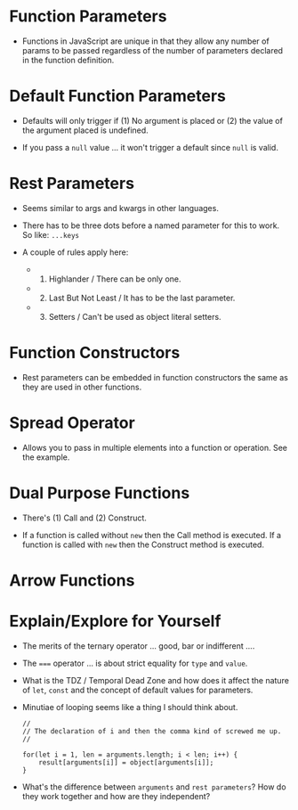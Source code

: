 
# Function Parameters

- Functions in JavaScript are unique in that they allow any number of params to be passed regardless of the number of parameters declared in the function definition. 

# Default Function Parameters

- Defaults will only trigger if (1) No argument is placed or (2) the value of the argument placed is undefined. 

- If you pass a `null` value ... it won't trigger a default since `null` is valid.

# Rest Parameters

- Seems similar to args and kwargs in other languages. 

- There has to be three dots before a named parameter for this to work. So like: `...keys`

- A couple of rules apply here:
    - 1. Highlander / There can be only one. 
    - 2. Last But Not Least / It has to be the last parameter. 
    - 3. Setters / Can't be used as object literal setters. 

# Function Constructors

- Rest parameters can be embedded in function constructors the same as they are used in other functions.

# Spread Operator

- Allows you to pass in multiple elements into a function or operation. See the example. 

# Dual Purpose Functions

- There's (1) Call and (2) Construct. 

- If a function is called without `new` then the Call method is executed. If a function is called with `new` then the Construct method is executed. 

# Arrow Functions



# Explain/Explore for Yourself

- The merits of the ternary operator ... good, bar or indifferent ....
- The `===` operator ... is about strict equality for `type` and `value`.

- What is the TDZ / Temporal Dead Zone and how does it affect the nature of `let`, `const` and the concept of default values for parameters. 

- Minutiae of looping seems like a thing I should think about. 

    ```
    // 
    // The declaration of i and then the comma kind of screwed me up. 
    // 
    
    for(let i = 1, len = arguments.length; i < len; i++) {
        result[arguments[i]] = object[arguments[i]];
    }
    
    ```

- What's the difference between `arguments` and `rest parameters`? How do they work together and how are they independent?
